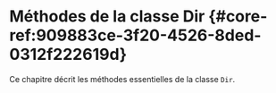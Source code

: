 # Méthodes de la classe Dir {#core-ref:909883ce-3f20-4526-8ded-0312f222619d}

Ce chapitre décrit les méthodes essentielles de la classe `Dir`.
